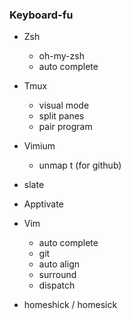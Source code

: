 ### Keyboard-fu

* Zsh
  * oh-my-zsh
  * auto complete
  
* Tmux
  * visual mode
  * split panes
  * pair program

* Vimium
  * unmap t (for github)

* slate

* Apptivate 

* Vim
  * auto complete
  * git
  * auto align
  * surround
  * dispatch

* homeshick / homesick
